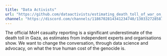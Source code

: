 ```yaml
---
title: "Data Activists"
url: "https://github.com/dataactivists/estimating_death_toll_of_war_on_gaza"
channel: "https://discord.com/channels/1186702814341234740/1303327285876883537"
---
```


The official MoH casualty reporting is a significant underestimate of the death toll in Gaza, as estimates from independent experts and organisations show. We want to change the conversation, through data science and advocacy, on what the true human cost of the genocide is. 